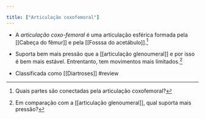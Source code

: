 ```yaml
---

title: ["Articulação coxofemoral"]
---
```

+ A _articulação coxo-femoral_ é uma articulação esférica formada pela [[Cabeça do fêmur]] e pela [[Fosssa do acetábulo]].[^943047]

[^943047]: Quais partes são conectadas pela articulação coxofemoral?

+ Suporta bem mais pressão que a [[articulação glenoumeral]] e por isso é bem mais estável. Entrentanto, tem movimentos mais limitados.[^119771]

[^119771]: Em comparação com a [[articulação glenoumeral]], qual suporta mais pressão?

+ Classificada como [[Diartroses]]
#review 
